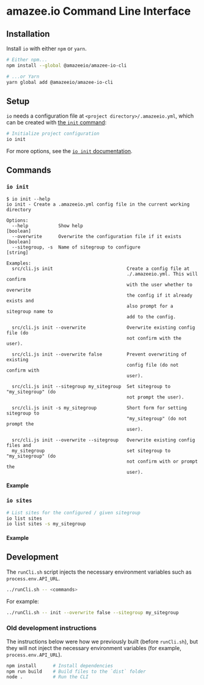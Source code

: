 # amazee.io Command Line Interface

## Installation

Install `io` with either `npm` or `yarn`.

```sh
# Either npm...
npm install --global @amazeeio/amazee-io-cli

# ...or Yarn
yarn global add @amazeeio/amazee-io-cli
```

## Setup

`io` needs a configuration file at `<project directory>/.amazeeio.yml`, which can be created with [the `init` command](#io-init):

```sh
# Initialize project configuration
io init
```

For more options, see the [`io init` documentation](#io-init).

## Commands

### `io init`

```text
$ io init --help
io init - Create a .amazeeio.yml config file in the current working
directory

Options:
  --help           Show help                                           [boolean]
  --overwrite      Overwrite the configuration file if it exists       [boolean]
  --sitegroup, -s  Name of sitegroup to configure                       [string]

Examples:
  src/cli.js init                           Create a config file at
                                            ./.amazeeio.yml. This will confirm
                                            with the user whether to overwrite
                                            the config if it already exists and
                                            also prompt for a sitegroup name to
                                            add to the config.

  src/cli.js init --overwrite               Overwrite existing config file (do
                                            not confirm with the user).

  src/cli.js init --overwrite false         Prevent overwriting of existing
                                            config file (do not confirm with
                                            user).

  src/cli.js init --sitegroup my_sitegroup  Set sitegroup to "my_sitegroup" (do
                                            not prompt the user).

  src/cli.js init -s my_sitegroup           Short form for setting sitegroup to
                                            "my_sitegroup" (do not prompt the
                                            user).

  src/cli.js init --overwrite --sitegroup   Overwrite existing config files and
  my_sitegroup                              set sitegroup to "my_sitegroup" (do
                                            not confirm with or prompt the
                                            user).
```

#### Example

### `io sites`

```sh
# List sites for the configured / given sitegroup
io list sites
io list sites -s my_sitegroup
```

#### Example

## Development

The `runCli.sh` script injects the necessary environment variables such as `process.env.API_URL`.

```sh
../runCli.sh -- <commands>
```

For example:

```sh
../runCli.sh -- init --overwrite false --sitegroup my_sitegroup
```

### Old development instructions

The instructions below were how we previously built (before `runCli.sh`), but they will not inject the necessary environment variables (for example, `process.env.API_URL`).

```sh
npm install      # Install dependencies
npm run build    # Build files to the `dist` folder
node .           # Run the CLI
```

